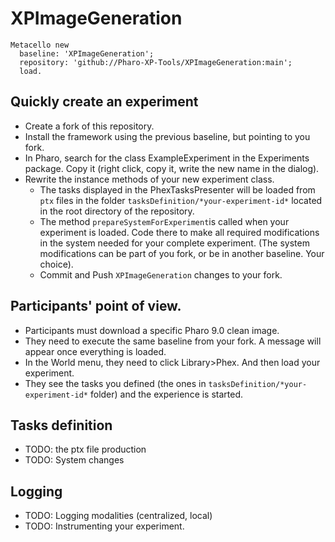 # XPImageGeneration

  
  ```Smalltalk
Metacello new
	baseline: 'XPImageGeneration';
	repository: 'github://Pharo-XP-Tools/XPImageGeneration:main';
	load.
```

## Quickly create an experiment

- Create a fork of this repository.
- Install the framework using the previous baseline, but pointing to you fork.
- In Pharo, search for the class ExampleExperiment in the Experiments package. Copy it (right click, copy it, write the new name in the dialog).
- Rewrite the instance methods of your new experiment class.
  - The tasks displayed in the PhexTasksPresenter will be loaded from `ptx` files in the folder `tasksDefinition/*your-experiment-id*` located in the root directory of the repository.
  - The method `prepareSystemForExperiment`is called when your experiment is loaded. Code there to make all required modifications in the system needed for your complete experiment. (The system modifications can be part of you fork, or be in another baseline. Your choice).
  - Commit and Push `XPImageGeneration` changes to your fork.

## Participants' point of view.
- Participants must download a specific Pharo 9.0 clean image.
- They need to execute the same baseline from your fork. A message will appear once everything is loaded.
- In the World menu, they need to click Library>Phex. And then load your experiment.
- They see the tasks you defined (the ones in `tasksDefinition/*your-experiment-id*` folder) and the experience is started.

## Tasks definition

- TODO: the ptx file production
- TODO: System changes

## Logging

- TODO: Logging modalities (centralized, local)
- TODO: Instrumenting your experiment.

